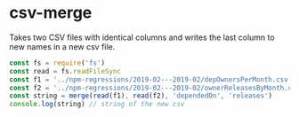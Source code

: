 # csv-merge

Takes two CSV files with identical columns and writes the last
column to new names in a new csv file.

```javascript
const fs = require('fs')
const read = fs.readFileSync
const f1 = '../npm-regressions/2019-02---2019-02/depOwnersPerMonth.csv'
const f2 = '../npm-regressions/2019-02---2019-02/ownerReleasesByMonth.csv'
const string = merge(read(f1), read(f2), 'dependedOn', 'releases')
console.log(string) // string of the new csv
```
